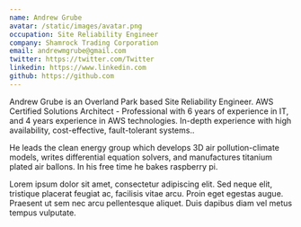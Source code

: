 ```yaml
---
name: Andrew Grube
avatar: /static/images/avatar.png
occupation: Site Reliability Engineer
company: Shamrock Trading Corporation
email: andrewmgrube@gmail.com
twitter: https://twitter.com/Twitter
linkedin: https://www.linkedin.com
github: https://github.com
---
```


Andrew Grube is an Overland Park based Site Reliability Engineer. AWS Certified Solutions Architect - Professional with 6 years of experience in IT, and 4 years experience in AWS technologies. In-depth experience with high availability, cost-effective, fault-tolerant systems..

He leads the clean energy group which develops 3D air pollution-climate models, writes differential equation solvers, and manufactures titanium plated air ballons. In his free time he bakes raspberry pi.

Lorem ipsum dolor sit amet, consectetur adipiscing elit. Sed neque elit, tristique placerat feugiat ac, facilisis vitae arcu. Proin eget egestas augue. Praesent ut sem nec arcu pellentesque aliquet. Duis dapibus diam vel metus tempus vulputate.
